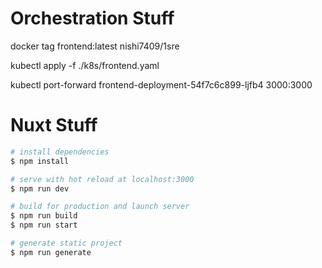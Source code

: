 # Orchestration Stuff
docker tag frontend:latest nishi7409/1sre

kubectl apply -f ./k8s/frontend.yaml

kubectl port-forward frontend-deployment-54f7c6c899-ljfb4 3000:3000

# Nuxt Stuff

```bash
# install dependencies
$ npm install

# serve with hot reload at localhost:3000
$ npm run dev

# build for production and launch server
$ npm run build
$ npm run start

# generate static project
$ npm run generate
```